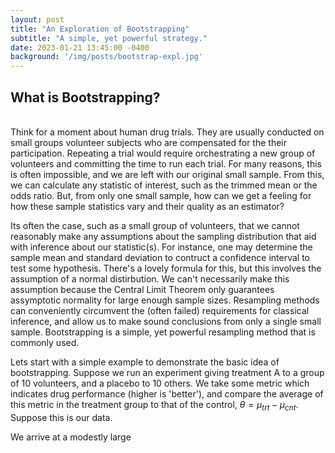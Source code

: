 ```yaml
---
layout: post
title: "An Exploration of Bootstrapping"
subtitle: "A simple, yet powerful strategy."
date: 2023-01-21 13:45:00 -0400
background: '/img/posts/bootstrap-expl.jpg'
---
```


## What is Bootstrapping?
<br>
 Think for a moment about human drug trials. They are usually conducted on small groups volunteer subjects who are compensated for the their participation. Repeating a trial would require orchestrating a new group of volunteers and committing the time to run each trial. For many reasons, this is often impossible, and we are left with our original small sample. From this, we can calculate any statistic of interest, such as the trimmed mean or the odds ratio. But, from only one small sample, how can we get a feeling for how these sample statistics vary and their quality as an estimator? 
 
 Its often the case, such as a small group of volunteers, that we cannot reasonably make any assumptions about the sampling distribution that aid with inference about our statistic(s). For instance, one may determine the sample mean and standard deviation to contruct a confidence interval to test some hypothesis. There's a lovely formula for this, but this involves the assumption of a normal distirbution. We can't necessarily make this assumption because the Central Limit Theorem only guarantees assymptotic normality for large enough sample sizes. Resampling methods can conveniently circumvent the (often failed) requirements for classical inference, and allow us to make sound conclusions from only a single small sample. Bootstrapping is a simple, yet powerful resampling method that is commonly used. 

 Lets start with a simple example to demonstrate the basic idea of bootstrapping. Suppose we run an experiment giving treatment A to a group of 10 volunteers, and a placebo to 10 others. We take some metric which indicates drug performance (higher is 'better'), and compare the average of this metric in the treatment group to that of the control, $\theta = \mu_{trt} - \mu_{cnt}$. Suppose this is our data.
 

 We arrive at a modestly large